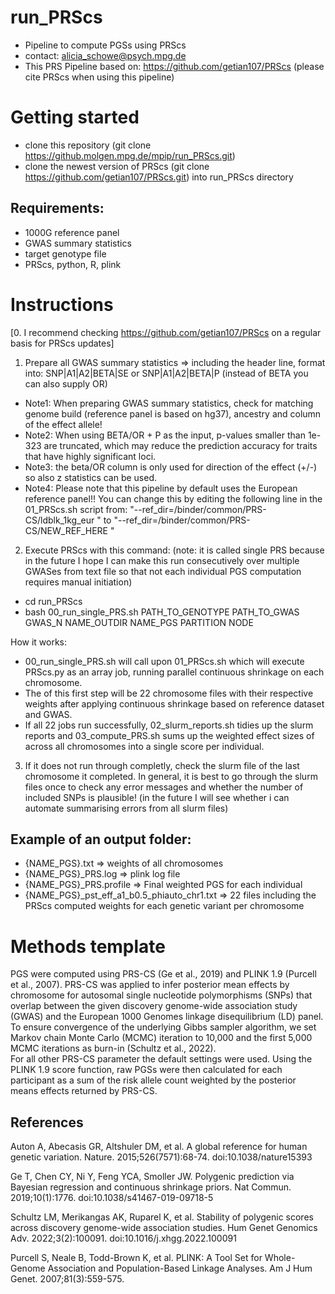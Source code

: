 # run_PRScs 
- Pipeline to compute PGSs using PRScs 
- contact: alicia_schowe@psych.mpg.de 
- This PRS Pipeline based on:  https://github.com/getian107/PRScs (please cite PRScs when using this pipeline)

# Getting started
- clone this repository (git clone https://github.molgen.mpg.de/mpip/run_PRScs.git)
- clone the newest version of PRScs (git clone https://github.com/getian107/PRScs.git) into run_PRScs directory

## Requirements: 
- 1000G reference panel 
- GWAS summary statistics
- target genotype file 
- PRScs, python, R, plink 

# Instructions 
[0. I recommend checking https://github.com/getian107/PRScs on a regular basis for PRScs updates] 
1. Prepare all GWAS summary statistics => including the header line, format into: SNP|A1|A2|BETA|SE or SNP|A1|A2|BETA|P (instead of BETA you can also supply OR)   
- Note1: When preparing GWAS summary statistics, check for matching genome build (reference panel is based on hg37), ancestry and column of the effect allele! 
- Note2: When using BETA/OR + P as the input, p-values smaller than 1e-323 are truncated, which may reduce the prediction accuracy for traits that have highly significant loci.
- Note3: the beta/OR column is only used for direction of the effect (+/-) so also z statistics can be used. 
- Note4: Please note that this pipeline by default uses the European reference panel!! You can change this by editing the following line in the 01_PRScs.sh script from: "--ref_dir=/binder/common/PRS-CS/ldblk_1kg_eur \" to "--ref_dir=/binder/common/PRS-CS/NEW_REF_HERE \"

2. Execute PRScs with this command: (note: it is called single PRS because in the future I hope I can make this run consecutively over multiple GWASes from text file so that not each individual PGS computation requires manual initiation) 
- cd run_PRScs
- bash 00_run_single_PRS.sh PATH_TO_GENOTYPE PATH_TO_GWAS GWAS_N NAME_OUTDIR NAME_PGS PARTITION NODE 

How it works: 
- 00_run_single_PRS.sh will call upon 01_PRScs.sh which will execute PRScs.py as an array job, running parallel continuous shrinkage on each chromosome.
- The of this first step will be 22 chromosome files with their respective weights after applying continuous shrinkage based on reference dataset and GWAS.
- If all 22 jobs run successfully, 02_slurm_reports.sh tidies up the slurm reports and 03_compute_PRS.sh sums up the weighted effect sizes of across all chromosomes into a single score per individual.  

3. If it does not run through completly, check the slurm file of the last chromosome it completed. 
In general, it is best to go through the slurm files once to check any error messages and whether the number of included SNPs is plausible! (in the future I will see whether i can automate summarising errors from all slurm files) 

## Example of an output folder: 
- {NAME_PGS}.txt => weights of all chromosomes
- {NAME_PGS}_PRS.log => plink log file 
- {NAME_PGS}_PRS.profile => Final weighted PGS for each individual 
- {NAME_PGS}_pst_eff_a1_b0.5_phiauto_chr1.txt => 22 files including the PRScs computed weights for each genetic variant per chromosome

# Methods template
PGS were computed using PRS-CS (Ge et al., 2019) and PLINK 1.9 (Purcell et al., 2007). 
PRS-CS was applied to infer posterior mean effects by chromosome for autosomal single nucleotide polymorphisms (SNPs) 
that overlap between the given discovery genome-wide association study (GWAS) 
and the European 1000 Genomes linkage disequilibrium (LD) panel. 
To ensure convergence of the underlying Gibbs sampler algorithm, 
we set Markov chain Monte Carlo (MCMC) iteration to 10,000 and the first 5,000 MCMC iterations as burn-in (Schultz et al., 2022).  
For all other PRS-CS parameter the default settings were used. Using the PLINK 1.9 score function, 
raw PGSs were then calculated for each participant as a sum of the risk allele count weighted by 
the posterior means effects returned by PRS-CS. 

## References
Auton A, Abecasis GR, Altshuler DM, et al. A global reference for human genetic variation. Nature. 2015;526(7571):68-74. doi:10.1038/nature15393

Ge T, Chen CY, Ni Y, Feng YCA, Smoller JW. Polygenic prediction via Bayesian regression and continuous shrinkage priors. 
Nat Commun. 2019;10(1):1776. doi:10.1038/s41467-019-09718-5

Schultz LM, Merikangas AK, Ruparel K, et al. 
Stability of polygenic scores across discovery genome-wide association studies.
Hum Genet Genomics Adv. 2022;3(2):100091. doi:10.1016/j.xhgg.2022.100091

Purcell S, Neale B, Todd-Brown K, et al. PLINK: A Tool Set for Whole-Genome Association and Population-Based Linkage Analyses. Am J Hum Genet. 2007;81(3):559-575.
